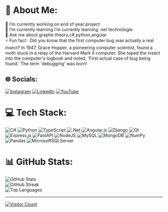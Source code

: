 # 💫 About Me:
🔭 I’m currently working on end of year project<br>🌱 I’m currently learning I’m currently learning .net technologie<br>💬 Ask me about graphe theory,c#,python,angular<br>⚡ Fun fact : Did you know that the first computer bug was actually a real insect? In 1947, Grace Hopper, a pioneering computer scientist, found a moth stuck in a relay of the Harvard Mark II computer. She taped the insect into the computer's logbook and noted, 'First actual case of bug being found.' The term 'debugging' was born!


## 🌐 Socials:
[![Instagram](https://img.shields.io/badge/Instagram-%23E4405F.svg?logo=Instagram&logoColor=white)](https://instagram.com/https://www.instagram.com/ouail_laamiri/) [![LinkedIn](https://img.shields.io/badge/LinkedIn-%230077B5.svg?logo=linkedin&logoColor=white)](https://linkedin.com/in/https://www.linkedin.com/in/ouaillaamiri/) [![YouTube](https://img.shields.io/badge/YouTube-%23FF0000.svg?logo=YouTube&logoColor=white)](https://youtube.com/@https://www.youtube.com/@ouaillaamiri5712) 

# 💻 Tech Stack:
![C#](https://img.shields.io/badge/c%23-%23239120.svg?style=for-the-badge&logo=c-sharp&logoColor=white) ![Python](https://img.shields.io/badge/python-3670A0?style=for-the-badge&logo=python&logoColor=ffdd54) ![TypeScript](https://img.shields.io/badge/typescript-%23007ACC.svg?style=for-the-badge&logo=typescript&logoColor=white) ![.Net](https://img.shields.io/badge/.NET-5C2D91?style=for-the-badge&logo=.net&logoColor=white) ![Angular.js](https://img.shields.io/badge/angular.js-%23E23237.svg?style=for-the-badge&logo=angularjs&logoColor=white) ![Django](https://img.shields.io/badge/django-%23092E20.svg?style=for-the-badge&logo=django&logoColor=white) ![Qt](https://img.shields.io/badge/Qt-%23217346.svg?style=for-the-badge&logo=Qt&logoColor=white) ![Express.js](https://img.shields.io/badge/express.js-%23404d59.svg?style=for-the-badge&logo=express&logoColor=%2361DAFB) ![FastAPI](https://img.shields.io/badge/FastAPI-005571?style=for-the-badge&logo=fastapi) ![NodeJS](https://img.shields.io/badge/node.js-6DA55F?style=for-the-badge&logo=node.js&logoColor=white) ![MySQL](https://img.shields.io/badge/mysql-%2300f.svg?style=for-the-badge&logo=mysql&logoColor=white) ![MongoDB](https://img.shields.io/badge/MongoDB-%234ea94b.svg?style=for-the-badge&logo=mongodb&logoColor=white) ![NumPy](https://img.shields.io/badge/numpy-%23013243.svg?style=for-the-badge&logo=numpy&logoColor=white) ![Pandas](https://img.shields.io/badge/pandas-%23150458.svg?style=for-the-badge&logo=pandas&logoColor=white) ![MicrosoftSQLServer](https://img.shields.io/badge/Microsoft%20SQL%20Sever-CC2927?style=for-the-badge&logo=microsoft%20sql%20server&logoColor=white)
# 📊 GitHub Stats:
![GitHub Stats](https://github-readme-stats.vercel.app/api?username=ouail-laamiri&theme=dark&hide_border=false&include_all_commits=true&count_private=true)<br/>
![GitHub Streak](https://github-readme-streak-stats.herokuapp.com/?user=ouail-laamiri&theme=dark&hide_border=false)<br/>
![Top Languages](https://github-readme-stats.vercel.app/api/top-langs/?username=ouail-laamiri&theme=dark&hide_border=false&include_all_commits=true&count_private=true&layout=compact)

---
[![Visitor Count](https://visitcount.itsvg.in/api?id=ouail-laamiri&icon=0&color=0)](https://visitcount.itsvg.in)


<!-- Proudly created with GPRM ( https://gprm.itsvg.in ) -->
